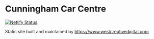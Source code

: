 # Cunningham Car Centre

[![Netlify Status](https://api.netlify.com/api/v1/badges/d2e54fef-9fcf-48e5-9f3b-a251e68b7b72/deploy-status)](https://app.netlify.com/sites/angry-engelbart-b7a718/deploys)

Static site built and maintained by https://www.westcreativedigital.com
